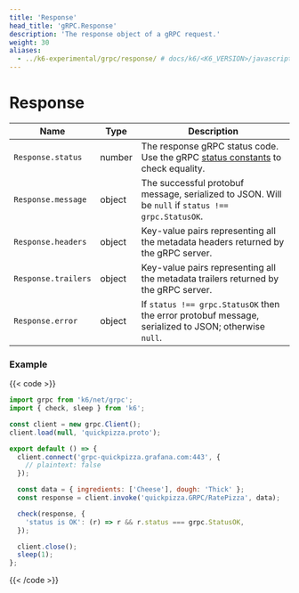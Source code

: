 ```yaml
---
title: 'Response'
head_title: 'gRPC.Response'
description: 'The response object of a gRPC request.'
weight: 30
aliases:
  - ../k6-experimental/grpc/response/ # docs/k6/<K6_VERSION>/javascript-api/k6-experimental/grpc/response/
---
```


# Response

| Name                | Type   | Description                                                                                                                                                      |
| ------------------- | ------ | ---------------------------------------------------------------------------------------------------------------------------------------------------------------- |
| `Response.status`   | number | The response gRPC status code. Use the gRPC [status constants](https://grafana.com/docs/k6/<K6_VERSION>/javascript-api/k6-net-grpc/constants) to check equality. |
| `Response.message`  | object | The successful protobuf message, serialized to JSON. Will be `null` if `status !== grpc.StatusOK`.                                                               |
| `Response.headers`  | object | Key-value pairs representing all the metadata headers returned by the gRPC server.                                                                               |
| `Response.trailers` | object | Key-value pairs representing all the metadata trailers returned by the gRPC server.                                                                              |
| `Response.error`    | object | If `status !== grpc.StatusOK` then the error protobuf message, serialized to JSON; otherwise `null`.                                                             |

### Example

{{< code >}}

```javascript
import grpc from 'k6/net/grpc';
import { check, sleep } from 'k6';

const client = new grpc.Client();
client.load(null, 'quickpizza.proto');

export default () => {
  client.connect('grpc-quickpizza.grafana.com:443', {
    // plaintext: false
  });

  const data = { ingredients: ['Cheese'], dough: 'Thick' };
  const response = client.invoke('quickpizza.GRPC/RatePizza', data);

  check(response, {
    'status is OK': (r) => r && r.status === grpc.StatusOK,
  });

  client.close();
  sleep(1);
};
```

{{< /code >}}
